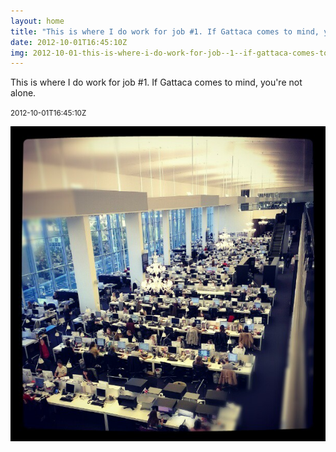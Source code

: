 ```yaml
---
layout: home
title: "This is where I do work for job #1. If Gattaca comes to mind, you're not alone."
date: 2012-10-01T16:45:10Z
img: 2012-10-01-this-is-where-i-do-work-for-job--1--if-gattaca-comes-to-mind--you-re-not-alone-.jpg
---
```


This is where I do work for job #1. If Gattaca comes to mind, you're not alone.

<small>2012-10-01T16:45:10Z</small>

![This is where I do work for job #1. If Gattaca comes to mind, you're not alone.](2012-10-01-this-is-where-i-do-work-for-job--1--if-gattaca-comes-to-mind--you-re-not-alone-.jpg)
